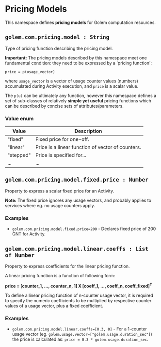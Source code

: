 # Pricing Models
This namespace defines **pricing models** for Golem computation resources. 

## `golem.com.pricing.model : String`
Type of pricing function describing the pricing model.

**Important:** The pricing models described by this namespace meet one fundamental condition: they need to be expressed by a 'pricing function':
```
price = p(usage_vector)
```
where `usage_vector` is a vector of usage counter values (numbers) accumulated during Activity execution, and `price` is a scalar value.

The `p(u)` can be ultimately any function, however this namespace defines a set of sub-classes of relatively **simple yet useful** pricing functions which can be described by concise sets of attributes/parameters. 

### Value enum
|Value| Description |
|---|---|
|"fixed"| Fixed price for one-off. |
|"linear"| Price is a linear function of vector of counters. |
|"stepped"| Price is specified for... |
| ... | ... |


## `golem.com.pricing.model.fixed.price : Number`
Property to express a scalar fixed price for an Activity.

**Note:** The fixed price ignores any usage vectors, and probably applies to services where eg. no usage counters apply.

### **Examples**
* `golem.com.pricing.model.fixed.price=200` - Declares fixed price of 200 GNT for Activity.


## `golem.com.pricing.model.linear.coeffs : List of Number`
Property to express coefficients for the linear pricing function.

A linear pricing function is a function of following form:

**price = [counter_1, ..., counter_n, 1] X [coeff_1, ..., coeff_n, coeff_fixed]<sup>T</sup>**

To define a linear pricing function of n-counter usage vector, it is required to specify the numeric coefficients to be multiplied by respective counter values of a usage vector, plus a fixed coefficient. 

### **Examples**
* `golem.com.pricing.model.linear.coeffs=[0.3, 0]` - For a 1-counter usage vector (eg. `golem.usage.vector=["golem.usage.duration_sec"]`) the price is calculated as: `price = 0.3 * golem.usage.duration_sec`.

